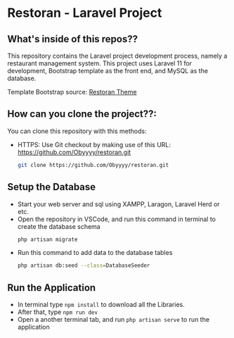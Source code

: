 # Restoran - Laravel Project

## What's inside of this repos??

This repository contains the Laravel project development process, namely a restaurant management system. This project uses Laravel 11 for development, Bootstrap template as the front end, and MySQL as the database.

Template Bootstrap source: [Restoran Theme](https://themewagon.com/themes/restoran-free-responsive-bootstrap-5-restaurant-website-template/)

## How can you clone the project??:

You can clone this repository with this methods:

-   HTTPS: Use Git checkout by making use of this URL: https://github.com/Obyyyy/restoran.git
    ```sh
    git clone https://github.com/Obyyyy/restoran.git
    ```

## Setup the Database

-   Start your web server and sql using XAMPP, Laragon, Laravel Herd or etc.
-   Open the repository in VSCode, and run this command in terminal to create the database schema
    ```sh
    php artisan migrate
    ```
-   Run this command to add data to the database tables
    ```sh
    php artisan db:seed --class=DatabaseSeeder
    ```

## Run the Application

-   In terminal type `npm install` to download all the Libraries.
-   After that, type `npm run dev`
-   Open a another terminal tab, and run `php artisan serve` to run the application
